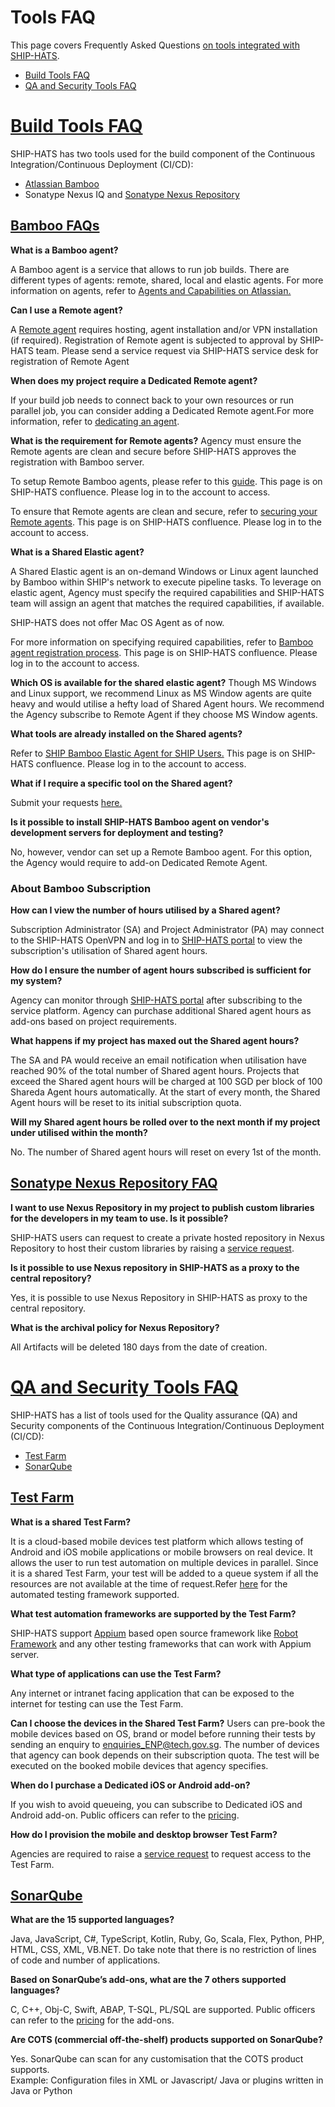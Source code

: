 # Tools FAQ

This page covers Frequently Asked Questions [on tools integrated with SHIP-HATS](https://docs.developer.tech.gov.sg/docs/ship-hats-documentation/#/architecture-diagram).

- [Build Tools FAQ](build-tools-faq)
- [QA and Security Tools FAQ](qa-and-security-tools-faq)

# [Build Tools FAQ](#build-tools-faq)

SHIP-HATS has two tools used for the build component of the Continuous Integration/Continuous Deployment (CI/CD): 
- [Atlassian Bamboo](bamboo-faq)
- Sonatype Nexus IQ and [Sonatype Nexus Repository](sonatype-nexus-repository-faq)

## [Bamboo FAQs](#bamboo-faq)

**What is a Bamboo agent?**

A Bamboo agent is a service that allows to run job builds. There are different types of agents: remote, shared, local and elastic agents. For more information on agents, refer to [Agents and Capabilities on Atlassian.](https://confluence.atlassian.com/bamboo/agents-and-capabilities-289277114.html)

**Can I use a Remote agent?**

A <a href="https://confluence.atlassian.com/confeval/development-tools-evaluator-resources/bamboo/bamboo-remote-agents-and-local-agents">Remote agent</a> requires hosting, agent installation and/or VPN installation (if required). Registration of Remote agent is subjected to approval by SHIP-HATS team. Please send a service request via SHIP-HATS service desk for registration of Remote Agent

**When does my project require a Dedicated Remote agent?**

If your build job needs to connect back to your own resources or run parallel job, you can consider adding a Dedicated Remote agent.For more information, refer to [dedicating an agent](https://confluence.atlassian.com/bamboo/dedicating-an-agent-629015108.html).

**What is the requirement for Remote agents?**
Agency must ensure the Remote agents are clean and secure before SHIP-HATS approves the registration with Bamboo server.

To setup Remote Bamboo agents, please refer to this [guide](https://confluence.ship.gov.sg/display/SHIP/Installing+Remote+Agent). This page is on SHIP-HATS confluence. Please log in to the account to access.

To ensure that Remote agents are clean and secure, refer to [securing your Remote agents](https://confluence.atlassian.com/bamboo/securing-your-remote-agents-289277197.html). This page is on SHIP-HATS confluence. Please log in to the account to access.

**What is a Shared Elastic agent?**

A Shared Elastic agent is an on-demand Windows or Linux agent launched by Bamboo within SHIP&#39;s network to execute pipeline tasks. To leverage on elastic agent, Agency must specify the required capabilities and SHIP-HATS team will assign an agent that matches the required capabilities, if available.

SHIP-HATS does not offer Mac OS Agent as of now.

For more information on specifying required capabilities, refer to [Bamboo agent registration process](https://confluence.ship.gov.sg/display/SHIP/Bamboo+Agent+Registration+Process). This page is on SHIP-HATS confluence. Please log in to the account to access.

**Which OS is available for the shared elastic agent?**
Though MS Windows and Linux support, we recommend Linux as MS Window agents are quite heavy and would utilise a hefty load of Shared Agent hours. We recommend the Agency subscribe to Remote Agent if they choose MS Window agents.

**What tools are already installed on the Shared agents?**

Refer to [SHIP Bamboo Elastic Agent for SHIP Users.](https://confluence.ship.gov.sg/display/SHIP/SHIP+Bamboo+Elastic+Agent+for+SHIP+Users) This page is on SHIP-HATS confluence. Please log in to the account to access.

**What if I require a specific tool on the Shared agent?**

Submit your requests <a href="https://go.gov.sg/she"> here.</a>

**Is it possible to install SHIP-HATS Bamboo agent on vendor&#39;s development servers for deployment and testing?**

No, however, vendor can set up a Remote Bamboo agent. For this option, the Agency would require to add-on Dedicated Remote Agent.

### About Bamboo Subscription

**How can I view the number of hours utilised by a Shared agent?**

Subscription Administrator (SA) and Project Administrator (PA) may connect to the SHIP-HATS OpenVPN and log in to [SHIP-HATS portal](http://www.ship.gov.sg/) to view the subscription&#39;s utilisation of Shared agent hours.

**How do I ensure the number of agent hours subscribed is sufficient for my system?**

Agency can monitor through [SHIP-HATS portal](http://www.ship.gov.sg/) after subscribing to the service platform. Agency can purchase additional Shared agent hours as add-ons based on project requirements.

**What happens if my project has maxed out the Shared agent hours?**

The SA and PA would receive an email notification when utilisation have reached 90% of the total number of Shared agent hours. Projects that exceed the Shared agent hours will be charged at 100 SGD per block of 100 Shareda Agent hours automatically. At the start of every month, the Shared Agent hours will be reset to its initial subscription quota.

**Will my Shared agent hours be rolled over to the next month if my project under utilised within the month?**

No. The number of Shared agent hours will reset on every 1st of the month.

## [Sonatype Nexus Repository FAQ](#sonatype-nexus-repository-faq)

**I want to use Nexus Repository in my project to publish custom libraries for the developers in my team to use. Is it possible?**

SHIP-HATS users can request to create a private hosted repository in Nexus Repository to host their custom libraries by raising a [service request](https://jira.ship.gov.sg/servicedesk/customer/portal/11). 

**Is it possible to use Nexus repository in SHIP-HATS as a proxy to the central repository?**

Yes, it is possible to use Nexus Repository in SHIP-HATS as proxy to the central repository. 

**What is the archival policy for Nexus Repository?**

All Artifacts will be deleted 180 days from the date of creation. 

# [QA and Security Tools FAQ](#qa-and-security-tools-faq)

SHIP-HATS has a list of tools used for the Quality assurance (QA) and Security components of the Continuous Integration/Continuous Deployment (CI/CD): 

- [Test Farm](test-farm) 
- [SonarQube](sonarqube) 

## [Test Farm](#test-farm) 

**What is a shared Test Farm?**

It is a cloud-based mobile devices test platform which allows testing of Android and iOS mobile applications or mobile browsers on real device. It allows the user to run test automation on multiple devices in parallel. Since it is a shared Test Farm, your test will be added to a queue system if all the resources are not available at the time of request.Refer [here](https://sgdcs.sgnet.gov.sg/sites/tech/hats/SitePages/Green%20HATS.aspx) for the automated testing framework supported.  

**What test automation frameworks are supported by the Test Farm?**

SHIP-HATS support [Appium](https://appium.io/) based open source framework like [Robot Framework](https://robotframework.org/) and  any other testing frameworks that can work with Appium server.  

**What type of applications can use the Test Farm?**

Any internet or intranet facing application that can be exposed to the internet for testing can use the Test Farm. 

**Can I choose the devices in the Shared Test Farm?**
Users can pre-book the mobile devices based on OS, brand or model before running their tests by sending an enquiry to enquiries_ENP@tech.gov.sg. The number of devices that agency can book depends on their subscription quota. The test will be executed on the booked mobile devices that agency specifies. 

**When do I purchase a Dedicated iOS or Android add-on?**

If you wish to avoid queueing, you can subscribe to Dedicated iOS and Android add-on. Public officers can refer to the [pricing](https://sgdcs.sgnet.gov.sg/sites/IDA-GoSync/gdspdd-ai/ship/_layouts/15/start.aspx#/SitePages/Pricing.aspx). 

**How do I provision the mobile and desktop browser Test Farm?**

Agencies are required to raise a [service request](https://jira.ship.gov.sg/servicedesk/customer/portal/11) to request access to the Test Farm. 

## [SonarQube](#sonarqube) 

**What are the 15 supported languages?**

Java, JavaScript, C#, TypeScript, Kotlin, Ruby, Go, Scala, Flex, Python, PHP, HTML, CSS, XML, VB.NET. 
Do take note that there is no restriction of lines of code and number of applications. 

**Based on SonarQube’s add-ons, what are the 7 others supported languages?**

C, C++, Obj-C, Swift, ABAP, T-SQL, PL/SQL are supported. Public officers can refer to the [pricing](https://sgdcs.sgnet.gov.sg/sites/IDA-GoSync/gdspdd-ai/ship/_layouts/15/start.aspx#/SitePages/Pricing.aspx) for the add-ons.  

**Are COTS (commercial off-the-shelf) products supported on SonarQube?**

Yes. SonarQube can scan for any customisation that the COTS product supports.       
Example: Configuration files in XML or Javascript/ Java or plugins written in Java or Python 
